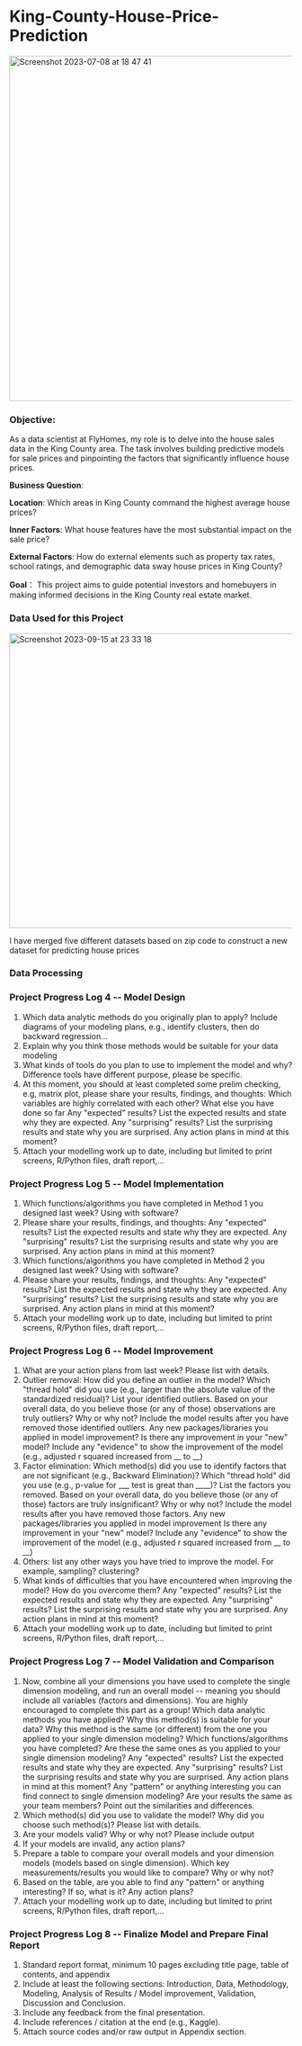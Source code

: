 # King-County-House-Price-Prediction
<img width="614" alt="Screenshot 2023-07-08 at 18 47 41" src="https://github.com/CandiceDataAnalyst/King-County-House-Price-Prediction/assets/127648422/81dfaa75-c317-4179-a8f4-b3489d80db3b">

### Objective:
As a data scientist at FlyHomes, my role is to delve into the house sales data in the King County area. The task involves building predictive models for sale prices and pinpointing the factors that significantly influence house prices.</p>
**Business Question**:</p>
**Location**: Which areas in King County command the highest average house prices?</p>
**Inner Factors**: What house features have the most substantial impact on the sale price?</p>
**External Factors**: How do external elements such as property tax rates, school ratings, and demographic data sway house prices in King County?</p>
**Goal**：
This project aims to guide potential investors and homebuyers in making informed decisions in the King County real estate market.
### Data Used for this Project 
<img width="524" alt="Screenshot 2023-09-15 at 23 33 18" src="https://github.com/WuCandice/King-County-House-Price-Prediction/assets/127648422/80e45a9b-f518-49b8-9b74-205eb25274a5">

I have merged five different datasets based on zip code to construct a new dataset for predicting house prices

### Data Processing

### Project Progress Log 4 -- Model Design
1. Which data analytic methods do you originally plan to apply? Include diagrams of your modeling plans, e.g., identify clusters, then do backward regression...
2. Explain why you think those methods would be suitable for your data modeling
3. What kinds of tools do you plan to use to implement the model and why? Difference tools have different purpose, please be specific.
4. At this moment, you should at least completed some prelim checking, e.g, matrix plot, please share your results, findings, and thoughts:
   Which variables are highly correlated with each other?
   What else you have done so far
   Any "expected" results? List the expected results and state why they are expected.
   Any "surprising" results? List the surprising results and state why you are surprised.
   Any action plans in mind at this moment?
5. Attach your modelling work up to date, including but limited to print screens, R/Python files, draft report,...
### Project Progress Log 5 -- Model Implementation
1. Which functions/algorithms you have completed in Method 1 you designed last week? Using with software?
2. Please share your results, findings, and thoughts:
   Any "expected" results? List the expected results and state why they are expected.
   Any "surprising" results? List the surprising results and state why you are surprised.
   Any action plans in mind at this moment?
3. Which functions/algorithms you have completed in Method 2 you designed last week? Using with software?
4. Please share your results, findings, and thoughts:
   Any "expected" results? List the expected results and state why they are expected.
   Any "surprising" results? List the surprising results and state why you are surprised.
   Any action plans in mind at this moment?
6. Attach your modelling work up to date, including but limited to print screens, R/Python files, draft report,...
### Project Progress Log 6 -- Model Improvement
1. What are your action plans from last week? Please list with details.
2. Outlier removal:
   How did you define an outlier in the model? Which "thread hold" did you use (e.g., larger than the absolute value of the        standardized residual)?
   List your identified outliers.
   Based on your overall data, do you believe those (or any of those) observations are truly outliers? Why or why not?
   Include the model results after you have removed those identified outliers. Any new packages/libraries you applied in model
   improvement?
   Is there any improvement in your "new" model? Include any "evidence" to show the improvement of the model (e.g., adjusted r
   squared increased from __ to __)  
3. Factor elimination:
   Which method(s) did you use to identify factors that are not significant (e.g., Backward Elimination)? Which "thread hold"
   did you use (e.g., p-value for ___ test is great than ____)?
   List the factors you removed.
   Based on your overall data, do you believe those (or any of those) factors are truly insignificant? Why or why not?
   Include the model results after you have removed those factors. Any new packages/libraries you applied in model improvement
   Is there any improvement in your "new" model? Include any "evidence" to show the improvement of the model (e.g., adjusted r
   squared increased from __ to __)
4. Others: list any other ways you have tried to improve the model. For example, sampling? clustering?
5. What kinds of difficulties that you have encountered when improving the model? How do you overcome them?
   Any "expected" results? List the expected results and state why they are expected.
   Any "surprising" results? List the surprising results and state why you are surprised.
   Any action plans in mind at this moment?
6. Attach your modelling work up to date, including but limited to print screens, R/Python files, draft report,...
### Project Progress Log 7 -- Model Validation and Comparison 
1. Now, combine all your dimensions you have used to complete the single dimension modeling, and run an overall model -- meaning you should include all variables (factors and dimensions). You are highly encouraged to complete this part as a group!
   Which data analytic methods you have applied? Why this method(s) is suitable for your data? Why this method is the same (or
   different) from the one you applied to your single dimension modeling?
   Which functions/algorithms you have completed? Are these the same ones as you applied to your single dimension modeling?
   Any "expected" results? List the expected results and state why they are expected.
   Any "surprising" results? List the surprising results and state why you are surprised.
   Any action plans in mind at this moment?
   Any "pattern" or anything interesting you can find connect to single dimension modeling?
   Are your results the same as your team members? Point out the similarities and differences.
2. Which method(s) did you use to validate the model? Why did you choose such method(s)? Please list with details.
3. Are your models valid? Why or why not? Please include output
4. If your models are invalid, any action plans?
5. Prepare a table to compare your overall models and your dimension models (models based on single dimension). Which key measurements/results you would like to compare? Why or why not?
6. Based on the table, are you able to find any "pattern" or anything interesting? If so, what is it? Any action plans?
7. Attach your modelling work up to date, including but limited to print screens, R/Python files, draft report,...
### Project Progress Log 8 -- Finalize Model and Prepare Final Report
1. Standard report format, minimum 10 pages excluding title page, table of contents, and appendix
2. Include at least the following sections: Introduction, Data, Methodology, Modeling, Analysis of Results / Model improvement, Validation, Discussion and Conclusion.
3. Include any feedback from the final presentation.
4. Include references / citation at the end (e.g., Kaggle).
5. Attach source codes and/or raw output in Appendix section.
